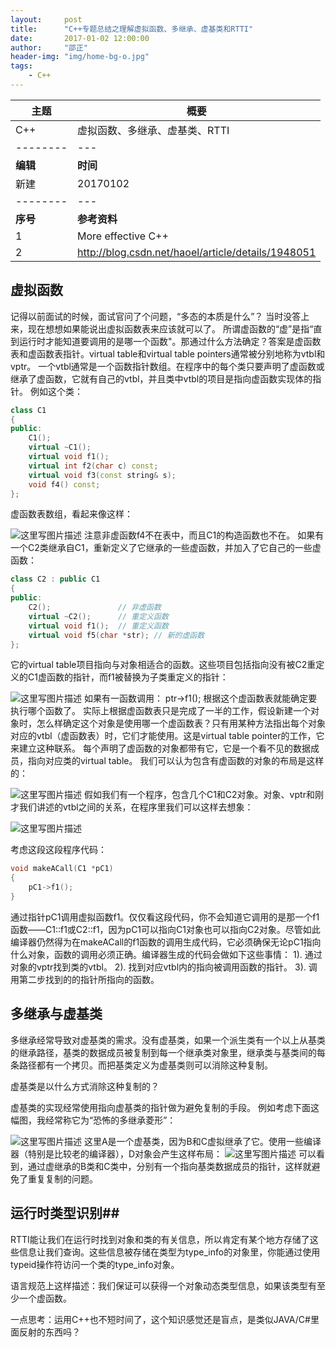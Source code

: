 ```yaml
---
layout:     post
title:      "C++专题总结之理解虚拟函数、多继承、虚基类和RTTI"
date:       2017-01-02 12:00:00
author:     "邵正"
header-img: "img/home-bg-o.jpg"
tags:  
    - C++
---
```


| 主题     | 概要                                               |
| -------- | -------------------------------------------------- |
| C++      | 虚拟函数、多继承、虚基类、RTTI                     |
| -------- | ---                                                |
| **编辑** | **时间**                                           |
| 新建     | 20170102                                           |
| -------- | ---                                                |
| **序号** | **参考资料**                                       |
| 1        | More effective C++                                 |
| 2        | http://blog.csdn.net/haoel/article/details/1948051 |

## 虚拟函数 ##
记得以前面试的时候，面试官问了个问题，“多态的本质是什么”？
当时没答上来，现在想想如果能说出虚拟函数表来应该就可以了。
所谓虚函数的“虚”是指“直到运行时才能知道要调用的是哪一个函数"。那通过什么方法确定？答案是虚函数表和虚函数表指针。virtual table和virtual table pointers通常被分别地称为vtbl和vptr。
一个vtbl通常是一个函数指针数组。在程序中的每个类只要声明了虚函数或继承了虚函数，它就有自己的vtbl，并且类中vtbl的项目是指向虚函数实现体的指针。
例如这个类：

```c++
class C1 
{
public:
	C1();
	virtual ~C1();
	virtual void f1();
	virtual int f2(char c) const;
	virtual void f3(const string& s);
	void f4() const;	
};

```
虚函数表数组，看起来像这样：

![这里写图片描述](https://imgconvert.csdnimg.cn/aHR0cDovL2ltZy5ibG9nLmNzZG4ubmV0LzIwMTcwMTAyMTY0ODM5NjM0)
注意非虚函数f4不在表中，而且C1的构造函数也不在。
如果有一个C2类继承自C1，重新定义了它继承的一些虚函数，并加入了它自己的一些虚函数：

```c++
class C2 : public C1 
{
public:
	C2();				// 非虚函数
	virtual ~C2();		// 重定义函数
	virtual void f1();	// 重定义函数
	virtual void f5(char *str); // 新的虚函数
};

```
它的virtual table项目指向与对象相适合的函数。这些项目包括指向没有被C2重定义的C1虚函数的指针，而f1被替换为子类重定义的指针：

![这里写图片描述](https://imgconvert.csdnimg.cn/aHR0cDovL2ltZy5ibG9nLmNzZG4ubmV0LzIwMTcwMTAyMTY1MDAzOTk1)
如果有一函数调用：
ptr->f1();
根据这个虚函数表就能确定要执行哪个函数了。
实际上根据虚函数表只是完成了一半的工作，假设新建一个对象时，怎么样确定这个对象是使用哪一个虚函数表？只有用某种方法指出每个对象对应的vtbl（虚函数表）时，它们才能使用。这是virtual table pointer的工作，它来建立这种联系。
每个声明了虚函数的对象都带有它，它是一个看不见的数据成员，指向对应类的virtual table。
我们可以认为包含有虚函数的对象的布局是这样的：

![这里写图片描述](https://imgconvert.csdnimg.cn/aHR0cDovL2ltZy5ibG9nLmNzZG4ubmV0LzIwMTcwMTAyMTY1MTExMjI2)
假如我们有一个程序，包含几个C1和C2对象。对象、vptr和刚才我们讲述的vtbl之间的关系，在程序里我们可以这样去想象：

![这里写图片描述](https://imgconvert.csdnimg.cn/aHR0cDovL2ltZy5ibG9nLmNzZG4ubmV0LzIwMTcwMTAyMTY1MTQxNTM4)

考虑这段这段程序代码：

```c++
void makeACall(C1 *pC1)
{
	pC1->f1();
}

```
通过指针pC1调用虚拟函数f1。仅仅看这段代码，你不会知道它调用的是那一个f1函数——C1::f1或C2::f1，因为pC1可以指向C1对象也可以指向C2对象。尽管如此编译器仍然得为在makeACall的f1函数的调用生成代码，它必须确保无论pC1指向什么对象，函数的调用必须正确。编译器生成的代码会做如下这些事情：
1). 通过对象的vptr找到类的vtbl。
2). 找到对应vtbl内的指向被调用函数的指针。
3). 调用第二步找到的的指针所指向的函数。

## 多继承与虚基类 ##
多继承经常导致对虚基类的需求。没有虚基类，如果一个派生类有一个以上从基类的继承路径，基类的数据成员被复制到每一个继承类对象里，继承类与基类间的每条路径都有一个拷贝。而把基类定义为虚基类则可以消除这种复制。

虚基类是以什么方式消除这种复制的？

虚基类的实现经常使用指向虚基类的指针做为避免复制的手段。
例如考虑下面这幅图，我经常称它为“恐怖的多继承菱形”：

![这里写图片描述](https://imgconvert.csdnimg.cn/aHR0cDovL2ltZy5ibG9nLmNzZG4ubmV0LzIwMTcwMTAyMTY1MzEyNTM5)
这里A是一个虚基类，因为B和C虚拟继承了它。使用一些编译器（特别是比较老的编译器），D对象会产生这样布局：
![这里写图片描述](https://imgconvert.csdnimg.cn/aHR0cDovL2ltZy5ibG9nLmNzZG4ubmV0LzIwMTcwMTAyMTY1MzM2MjI2)
可以看到，通过虚继承的B类和C类中，分别有一个指向基类数据成员的指针，这样就避免了重复复制的问题。

## 运行时类型识别##
RTTI能让我们在运行时找到对象和类的有关信息，所以肯定有某个地方存储了这些信息让我们查询。这些信息被存储在类型为type_info的对象里，你能通过使用typeid操作符访问一个类的type_info对象。

语言规范上这样描述：我们保证可以获得一个对象动态类型信息，如果该类型有至少一个虚函数。

一点思考：运用C++也不短时间了，这个知识感觉还是盲点，是类似JAVA/C#里面反射的东西吗？
